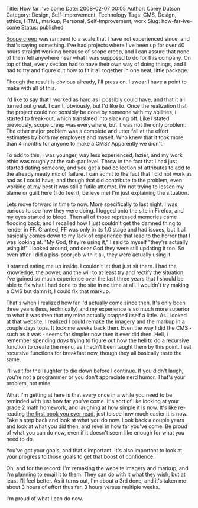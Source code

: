 Title: How far I've come
Date: 2008-02-07 00:05
Author: Corey Dutson
Category: Design, Self-Improvement, Technology
Tags: CMS, Design, ethics, HTML, markup, Personal, Self-Improvement, work
Slug: how-far-ive-come
Status: published

[Scope
creep](http://en.wikipedia.org/wiki/Scope_creep "Wikipedia: Scope Creep")
was rampant to a scale that I have not experienced since, and that's
saying something. I've had projects where I've been up for over 40 hours
straight working because of scope creep, and I can assure that none of
them fell anywhere near what I was supposed to do for this company. On
top of that, every section had to have their own way of doing things,
and I had to try and figure out how to fit it all together in one neat,
little package.

Though the result is obvious already, I'll press on. I swear I have a
point to make with all of this.

I'd like to say that I worked as hard as I possibly could have, and that
it all turned out great. I can't, obviously, but I'd like to. Once the
realization that the project could not possibly be done by someone with
my abilities, i started to freak-out, which translated into slacking
off. Like I stated previously, scope creep was everywhere, but it was
not the only problem. The other major problem was a complete and utter
fail at the effort estimates by both my employers and myself. Who knew
that it took more than 4 months for anyone to make a CMS? Apparently we
didn't.

To add to this, I was younger, way less experienced, lazier, and my work
ethic was roughly at the sub-par level. Throw in the fact that I had
just started dating someone, and you get a bad collection of attributes
to add to the already meaty mix of failure. I can admit to the fact that
I did not work as had as I could have, and though that did contribute to
the problem, even working at my best it was still a futile attempt. I'm
not trying to lessen my blame or guilt here (I do feel it, believe me)
I'm just explaining the situation.

<!--adsense-->

Lets move forward in time to now. More specifically to last night. I was
curious to see how they were doing. I logged onto the site in Firefox,
and my eyes started to bleed. Then all of those repressed memories came
flooding back, and I recalled how I just couldn't get the damned thing
to render in FF. Granted, FF was only in its 1.0 stage and had issues,
but it all basically comes down to my lack of experience that lead to
the horror that I was looking at. "My God, they're using it," I said to
myself "they're actually using it!" I looked around, and dear God they
were still updating it too. So even after I did a piss-poor job with it
all, they were actually using it.

It started eating me up inside. I couldn't let that just sit there. I
had the knowledge, the power, and the will to at least try and rectify
the situation. I've gained so much experience over the last three years
that I should be able to fix what I had done to the site in no time at
all. I wouldn't try making a CMS but damn it, I could fix that markup.

That's when I realized how far I'd actually come since then. It's only
been three years (less, technically) and my experience is so much more
superior to what it was then that my mind actually crapped itself a
little. As I looked at that website, I realized I could remake the
imagery and the markup in a couple days tops. It took me weeks back
then. Even the way I did the CMS - such as it was - seems far simpler
now then it ever did then. Hell, i remember spending *days* trying to
figure out how the hell to do a recursive function to create the menu,
as I hadn't been taught them by this point. I eat recursive functions
for breakfast now, though they all basically taste the same.

I'll wait for the laughter to die down before I continue. If you didn't
laugh, you're not a programmer or you don't appreciate nerd humor.
That's your problem, not mine.

What I'm getting at here is that every once in a while you need to be
reminded with just how far you've come. It's sort of like looking at
your grade 2 math homework, and laughing at how simple it is now. It's
like re-reading [the first book you ever
read](http://www.robertmunsch.com/books.cfm?bookid=48 "Robert Munch: Good Families Don't"),
just to see how much easier it is now. Take a step back and look at what
you do now. Look back a couple years and look at what you did then, and
revel in how far you've come. Be proud of what you can do now, even if
it doesn't seem like enough for what you need to do.

You've got your goals, and that's important. It's also important to look
at your progress to those goals to get that boost of confidence.

Oh, and for the record: I'm remaking the website imagery and markup, and
I'm planning to email it to them. They can do with it what they wish,
but at least I'll feel better. As it turns out, I'm about a 3rd done,
and it's taken me about 3 hours of effort thus far. 3 hours versus
multiple weeks.

I'm proud of what I can do now.
